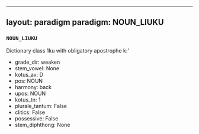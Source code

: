 
---
layout: paradigm
paradigm: NOUN_LIUKU
---
### ` NOUN_LIUKU `

Dictionary class 1ku with obligatory apostrophe k:’
* grade_dir: weaken
* stem_vowel: None
* kotus_av: D
* pos: NOUN
* harmony: back
* upos: NOUN
* kotus_tn: 1
* plurale_tantum: False
* clitics: False
* possessive: False
* stem_diphthong: None

